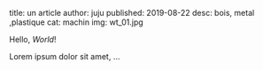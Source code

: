 title: un article
author: juju
published: 2019-08-22
desc: bois, metal ,plastique 
cat: machin
img: wt_01.jpg 




Hello, *World*!

Lorem ipsum dolor sit amet, …

